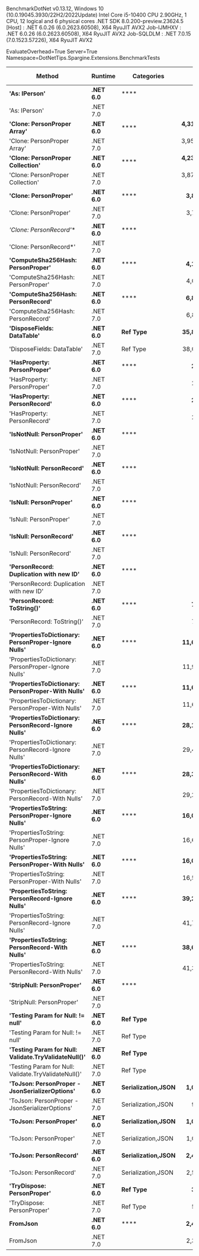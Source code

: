 
BenchmarkDotNet v0.13.12, Windows 10 (10.0.19045.3930/22H2/2022Update)
Intel Core i5-10400 CPU 2.90GHz, 1 CPU, 12 logical and 6 physical cores
.NET SDK 8.0.200-preview.23624.5
  [Host]     : .NET 6.0.26 (6.0.2623.60508), X64 RyuJIT AVX2
  Job-IJMHXV : .NET 6.0.26 (6.0.2623.60508), X64 RyuJIT AVX2
  Job-SQLDLM : .NET 7.0.15 (7.0.1523.57226), X64 RyuJIT AVX2

EvaluateOverhead=True  Server=True  Namespace=DotNetTips.Spargine.Extensions.BenchmarkTests  

 Method                                               | Runtime  | Categories         | Mean              | Error          | StdDev          | StdErr         | Min               | Q1                | Median            | Q3                | Max               | Op/s            | CI99.9% Margin | Iterations | Kurtosis | MValue | Skewness | Rank | LogicalGroup | Baseline | Code Size | Allocated |
----------------------------------------------------- |--------- |------------------- |------------------:|---------------:|----------------:|---------------:|------------------:|------------------:|------------------:|------------------:|------------------:|----------------:|---------------:|-----------:|---------:|-------:|---------:|-----:|------------- |--------- |----------:|----------:|
 **'As: IPerson'**                                        | **.NET 6.0** | ****                   |         **6.2298 ns** |      **0.0326 ns** |       **0.0289 ns** |      **0.0077 ns** |         **6.1872 ns** |         **6.2047 ns** |         **6.2298 ns** |         **6.2444 ns** |         **6.2784 ns** |   **160,520,080.6** |      **0.0326 ns** |      **14.00** |    **1.772** |  **2.000** |   **0.1373** |    **8** | *****            | **No**       |     **217 B** |         **-** |
 'As: IPerson'                                        | .NET 7.0 |                    |         4.5215 ns |      0.0270 ns |       0.0240 ns |      0.0064 ns |         4.4939 ns |         4.5021 ns |         4.5122 ns |         4.5368 ns |         4.5750 ns |   221,164,592.3 |      0.0270 ns |      14.00 |    2.287 |  2.000 |   0.6829 |    5 | *            | No       |     698 B |         - |
 **'Clone: PersonProper Array'**                          | **.NET 6.0** | ****                   | **4,317,074.6916 ns** | **85,059.8951 ns** |  **94,543.8480 ns** | **21,689.8463 ns** | **4,088,033.9844 ns** | **4,267,727.3438 ns** | **4,333,875.3906 ns** | **4,384,702.7344 ns** | **4,454,093.3594 ns** |           **231.6** | **85,059.8951 ns** |      **19.00** |    **2.927** |  **2.000** |  **-0.8456** |   **45** | *****            | **No**       |     **961 B** | **1957601 B** |
 'Clone: PersonProper Array'                          | .NET 7.0 |                    | 3,956,531.8359 ns | 77,942.5573 ns | 111,782.8867 ns | 21,124.9799 ns | 3,714,849.2188 ns | 3,868,859.7656 ns | 3,973,057.8125 ns | 4,022,622.0703 ns | 4,168,554.6875 ns |           252.7 | 77,942.5573 ns |      28.00 |    2.323 |  2.000 |  -0.2198 |   44 | *            | No       |   2,771 B | 1961946 B |
 **'Clone: PersonProper Collection'**                     | **.NET 6.0** | ****                   | **4,234,204.5898 ns** | **80,623.3448 ns** |  **79,182.9049 ns** | **19,795.7262 ns** | **4,101,557.8125 ns** | **4,187,826.5625 ns** | **4,231,848.4375 ns** | **4,274,685.9375 ns** | **4,386,961.7188 ns** |           **236.2** | **80,623.3448 ns** |      **16.00** |    **2.123** |  **2.000** |   **0.1836** |   **45** | *****            | **No**       |     **261 B** | **1947089 B** |
 'Clone: PersonProper Collection'                     | .NET 7.0 |                    | 3,877,336.1020 ns | 77,478.8618 ns |  86,117.5496 ns | 19,756.7208 ns | 3,729,258.5938 ns | 3,818,590.6250 ns | 3,873,298.4375 ns | 3,936,063.6719 ns | 4,045,554.6875 ns |           257.9 | 77,478.8618 ns |      19.00 |    2.267 |  2.000 |   0.2244 |   44 | *            | No       |   1,474 B | 1943430 B |
 **'Clone: PersonProper'**                                | **.NET 6.0** | ****                   |     **3,862.9445 ns** |     **38.2807 ns** |      **35.8078 ns** |      **9.2455 ns** |     **3,803.1105 ns** |     **3,833.1924 ns** |     **3,871.6911 ns** |     **3,884.5894 ns** |     **3,915.8859 ns** |       **258,869.9** |     **38.2807 ns** |      **15.00** |    **1.636** |  **2.000** |  **-0.0782** |   **29** | *****            | **No**       |     **261 B** |    **1846 B** |
 'Clone: PersonProper'                                | .NET 7.0 |                    |     3,732.2354 ns |     21.1985 ns |      19.8291 ns |      5.1198 ns |     3,702.3315 ns |     3,711.9131 ns |     3,731.4114 ns |     3,746.6036 ns |     3,761.3224 ns |       267,935.9 |     21.1985 ns |      15.00 |    1.478 |  2.000 |  -0.0999 |   28 | *            | No       |   1,474 B |    1806 B |
 **'Clone: PersonRecord*'**                               | **.NET 6.0** | ****                   |        **20.1635 ns** |      **0.0795 ns** |       **0.0705 ns** |      **0.0188 ns** |        **20.0615 ns** |        **20.1260 ns** |        **20.1404 ns** |        **20.1898 ns** |        **20.3114 ns** |    **49,594,591.4** |      **0.0795 ns** |      **14.00** |    **2.875** |  **2.000** |   **0.9432** |   **11** | *****            | **No**       |     **212 B** |      **88 B** |
 'Clone: PersonRecord*'                               | .NET 7.0 |                    |        23.4838 ns |      0.1286 ns |       0.1203 ns |      0.0311 ns |        23.2993 ns |        23.3954 ns |        23.4765 ns |        23.5581 ns |        23.6989 ns |    42,582,573.1 |      0.1286 ns |      15.00 |    1.780 |  2.000 |   0.0438 |   13 | *            | No       |     214 B |      88 B |
 **'ComputeSha256Hash: PersonProper'**                    | **.NET 6.0** | ****                   |     **4,116.3618 ns** |     **13.0334 ns** |      **11.5538 ns** |      **3.0879 ns** |     **4,102.3102 ns** |     **4,106.9323 ns** |     **4,116.0156 ns** |     **4,120.8393 ns** |     **4,141.1919 ns** |       **242,933.0** |     **13.0334 ns** |      **14.00** |    **2.401** |  **2.000** |   **0.5888** |   **31** | *****            | **No**       |     **527 B** |    **2520 B** |
 'ComputeSha256Hash: PersonProper'                    | .NET 7.0 |                    |     4,059.7698 ns |     16.9079 ns |      15.8157 ns |      4.0836 ns |     4,027.6047 ns |     4,047.9839 ns |     4,057.2380 ns |     4,070.1828 ns |     4,087.5351 ns |       246,319.4 |     16.9079 ns |      15.00 |    2.263 |  2.000 |  -0.0088 |   30 | *            | No       |     883 B |    2408 B |
 **'ComputeSha256Hash: PersonRecord'**                    | **.NET 6.0** | ****                   |     **6,850.6767 ns** |     **33.6427 ns** |      **31.4694 ns** |      **8.1254 ns** |     **6,803.1898 ns** |     **6,824.0250 ns** |     **6,852.2469 ns** |     **6,877.3922 ns** |     **6,898.7511 ns** |       **145,971.0** |     **33.6427 ns** |      **15.00** |    **1.476** |  **2.000** |   **0.0039** |   **32** | *****            | **No**       |     **527 B** |    **3904 B** |
 'ComputeSha256Hash: PersonRecord'                    | .NET 7.0 |                    |     6,813.3273 ns |     17.8984 ns |      15.8664 ns |      4.2405 ns |     6,786.5623 ns |     6,800.4820 ns |     6,817.8482 ns |     6,823.9969 ns |     6,838.2904 ns |       146,771.2 |     17.8984 ns |      14.00 |    1.610 |  2.000 |  -0.2257 |   32 | *            | No       |     883 B |    3912 B |
 **'DisposeFields: DataTable'**                           | **.NET 6.0** | **Ref Type**           |    **35,849.7829 ns** |    **153.2197 ns** |     **135.8253 ns** |     **36.3008 ns** |    **35,685.4797 ns** |    **35,760.0601 ns** |    **35,823.0804 ns** |    **35,887.5443 ns** |    **36,127.9175 ns** |        **27,894.2** |    **153.2197 ns** |      **14.00** |    **2.206** |  **2.000** |   **0.7128** |   **39** | *****            | **No**       |   **1,483 B** |    **9889 B** |
 'DisposeFields: DataTable'                           | .NET 7.0 | Ref Type           |    38,005.4835 ns |     92.8862 ns |      72.5195 ns |     20.9346 ns |    37,924.1669 ns |    37,947.6501 ns |    37,985.0922 ns |    38,038.1668 ns |    38,141.9769 ns |        26,312.0 |     92.8862 ns |      12.00 |    1.964 |  2.000 |   0.6742 |   40 | *            | No       |   1,411 B |    9890 B |
 **'HasProperty: PersonProper'**                          | **.NET 6.0** | ****                   |       **227.2484 ns** |      **0.5082 ns** |       **0.4754 ns** |      **0.1227 ns** |       **226.4655 ns** |       **226.9707 ns** |       **227.1758 ns** |       **227.5364 ns** |       **228.2575 ns** |     **4,400,470.4** |      **0.5082 ns** |      **15.00** |    **2.307** |  **2.000** |   **0.4231** |   **16** | *****            | **No**       |     **349 B** |     **256 B** |
 'HasProperty: PersonProper'                          | .NET 7.0 |                    |       246.1897 ns |      1.1830 ns |       1.1066 ns |      0.2857 ns |       244.7802 ns |       245.3961 ns |       245.8487 ns |       246.7234 ns |       248.5087 ns |     4,061,908.0 |      1.1830 ns |      15.00 |    2.256 |  2.000 |   0.7532 |   17 | *            | No       |     472 B |     256 B |
 **'HasProperty: PersonRecord'**                          | **.NET 6.0** | ****                   |       **214.9754 ns** |      **0.9516 ns** |       **0.8901 ns** |      **0.2298 ns** |       **213.5924 ns** |       **214.2427 ns** |       **214.9907 ns** |       **215.6859 ns** |       **216.4127 ns** |     **4,651,694.1** |      **0.9516 ns** |      **15.00** |    **1.575** |  **2.000** |  **-0.0652** |   **15** | *****            | **No**       |     **349 B** |     **216 B** |
 'HasProperty: PersonRecord'                          | .NET 7.0 |                    |       214.5783 ns |      0.5440 ns |       0.5089 ns |      0.1314 ns |       213.8121 ns |       214.2269 ns |       214.5435 ns |       214.9622 ns |       215.3556 ns |     4,660,303.9 |      0.5440 ns |      15.00 |    1.605 |  2.000 |  -0.0360 |   15 | *            | No       |     472 B |     216 B |
 **'IsNotNull: PersonProper'**                            | **.NET 6.0** | ****                   |         **1.2780 ns** |      **0.0158 ns** |       **0.0140 ns** |      **0.0037 ns** |         **1.2657 ns** |         **1.2676 ns** |         **1.2709 ns** |         **1.2851 ns** |         **1.3146 ns** |   **782,494,653.5** |      **0.0158 ns** |      **14.00** |    **3.642** |  **2.000** |   **1.1960** |    **4** | *****            | **No**       |      **53 B** |         **-** |
 'IsNotNull: PersonProper'                            | .NET 7.0 |                    |         0.9456 ns |      0.0134 ns |       0.0118 ns |      0.0032 ns |         0.9257 ns |         0.9380 ns |         0.9448 ns |         0.9537 ns |         0.9665 ns | 1,057,502,185.9 |      0.0134 ns |      14.00 |    1.783 |  2.000 |   0.0077 |    1 | *            | No       |      51 B |         - |
 **'IsNotNull: PersonRecord'**                            | **.NET 6.0** | ****                   |         **1.0072 ns** |      **0.0087 ns** |       **0.0078 ns** |      **0.0021 ns** |         **1.0004 ns** |         **1.0022 ns** |         **1.0040 ns** |         **1.0073 ns** |         **1.0257 ns** |   **992,884,645.9** |      **0.0087 ns** |      **14.00** |    **3.000** |  **2.000** |   **1.2113** |    **2** | *****            | **No**       |      **53 B** |         **-** |
 'IsNotNull: PersonRecord'                            | .NET 7.0 |                    |         1.1959 ns |      0.0137 ns |       0.0128 ns |      0.0033 ns |         1.1767 ns |         1.1879 ns |         1.1929 ns |         1.2028 ns |         1.2196 ns |   836,198,014.5 |      0.0137 ns |      15.00 |    2.032 |  2.000 |   0.5669 |    3 | *            | No       |      51 B |         - |
 **'IsNull: PersonProper'**                               | **.NET 6.0** | ****                   |         **1.2561 ns** |      **0.0112 ns** |       **0.0105 ns** |      **0.0027 ns** |         **1.2418 ns** |         **1.2466 ns** |         **1.2567 ns** |         **1.2624 ns** |         **1.2771 ns** |   **796,113,533.6** |      **0.0112 ns** |      **15.00** |    **1.954** |  **2.000** |   **0.3575** |    **4** | *****            | **No**       |      **53 B** |         **-** |
 'IsNull: PersonProper'                               | .NET 7.0 |                    |         1.1876 ns |      0.0090 ns |       0.0084 ns |      0.0022 ns |         1.1763 ns |         1.1813 ns |         1.1847 ns |         1.1940 ns |         1.2024 ns |   842,062,180.1 |      0.0090 ns |      15.00 |    1.638 |  2.000 |   0.3848 |    3 | *            | No       |      51 B |         - |
 **'IsNull: PersonRecord'**                               | **.NET 6.0** | ****                   |         **0.9607 ns** |      **0.0104 ns** |       **0.0092 ns** |      **0.0025 ns** |         **0.9515 ns** |         **0.9537 ns** |         **0.9574 ns** |         **0.9648 ns** |         **0.9823 ns** | **1,040,865,117.9** |      **0.0104 ns** |      **14.00** |    **2.808** |  **2.000** |   **1.0062** |    **1** | *****            | **No**       |      **53 B** |         **-** |
 'IsNull: PersonRecord'                               | .NET 7.0 |                    |         1.1899 ns |      0.0076 ns |       0.0063 ns |      0.0018 ns |         1.1822 ns |         1.1853 ns |         1.1874 ns |         1.1936 ns |         1.2037 ns |   840,438,298.6 |      0.0076 ns |      13.00 |    2.434 |  2.000 |   0.7840 |    3 | *            | No       |      51 B |         - |
 **'PersonRecord: Duplication with new ID'**              | **.NET 6.0** | ****                   |        **20.5117 ns** |      **0.0918 ns** |       **0.0858 ns** |      **0.0222 ns** |        **20.4039 ns** |        **20.4480 ns** |        **20.4871 ns** |        **20.5601 ns** |        **20.6900 ns** |    **48,752,613.7** |      **0.0918 ns** |      **15.00** |    **2.010** |  **2.000** |   **0.4415** |   **12** | *****            | **No**       |     **234 B** |      **88 B** |
 'PersonRecord: Duplication with new ID'              | .NET 7.0 |                    |        26.6388 ns |      0.1291 ns |       0.1208 ns |      0.0312 ns |        26.3847 ns |        26.5546 ns |        26.6362 ns |        26.7261 ns |        26.8705 ns |    37,539,220.5 |      0.1291 ns |      15.00 |    2.492 |  2.000 |  -0.1443 |   14 | *            | No       |     236 B |      88 B |
 **'PersonRecord: ToString()'**                           | **.NET 6.0** | ****                   |       **715.8911 ns** |      **3.7032 ns** |       **3.2828 ns** |      **0.8774 ns** |       **709.5998 ns** |       **714.2700 ns** |       **715.1452 ns** |       **717.7903 ns** |       **722.9789 ns** |     **1,396,860.6** |      **3.7032 ns** |      **14.00** |    **2.762** |  **2.000** |   **0.2513** |   **20** | *****            | **No**       |     **342 B** |    **2176 B** |
 'PersonRecord: ToString()'                           | .NET 7.0 |                    |       743.0092 ns |      5.5442 ns |       4.9148 ns |      1.3135 ns |       737.7136 ns |       739.8189 ns |       741.4308 ns |       743.6466 ns |       754.9851 ns |     1,345,878.4 |      5.5442 ns |      14.00 |    3.128 |  2.000 |   1.1447 |   21 | *            | No       |     362 B |    2120 B |
 **'PropertiesToDictionary: PersonProper-Ignore Nulls'**  | **.NET 6.0** | ****                   |    **11,662.3509 ns** |     **38.5384 ns** |      **36.0488 ns** |      **9.3078 ns** |    **11,590.7684 ns** |    **11,646.0815 ns** |    **11,667.9321 ns** |    **11,692.1181 ns** |    **11,709.9854 ns** |        **85,746.0** |     **38.5384 ns** |      **15.00** |    **2.026** |  **2.000** |  **-0.5835** |   **33** | *****            | **No**       |   **2,496 B** |   **15976 B** |
 'PropertiesToDictionary: PersonProper-Ignore Nulls'  | .NET 7.0 |                    |    11,909.6414 ns |     85.2479 ns |      79.7410 ns |     20.5890 ns |    11,798.1812 ns |    11,841.3078 ns |    11,906.8726 ns |    11,969.2932 ns |    12,071.3287 ns |        83,965.6 |     85.2479 ns |      15.00 |    1.930 |  2.000 |   0.3026 |   34 | *            | No       |   3,091 B |   15968 B |
 **'PropertiesToDictionary: PersonProper-With Nulls'**    | **.NET 6.0** | ****                   |    **11,610.6789 ns** |     **50.7464 ns** |      **47.4682 ns** |     **12.2562 ns** |    **11,563.1752 ns** |    **11,567.5812 ns** |    **11,597.1321 ns** |    **11,634.5284 ns** |    **11,709.8106 ns** |        **86,127.6** |     **50.7464 ns** |      **15.00** |    **2.354** |  **2.000** |   **0.7553** |   **33** | *****            | **No**       |   **2,493 B** |   **15968 B** |
 'PropertiesToDictionary: PersonProper-With Nulls'    | .NET 7.0 |                    |    11,609.2952 ns |     58.3383 ns |      54.5697 ns |     14.0898 ns |    11,528.1281 ns |    11,563.8695 ns |    11,615.0497 ns |    11,640.3191 ns |    11,722.7722 ns |        86,137.9 |     58.3383 ns |      15.00 |    2.170 |  2.000 |   0.2548 |   33 | *            | No       |   3,088 B |   15968 B |
 **'PropertiesToDictionary: PersonRecord-Ignore Nulls'**  | **.NET 6.0** | ****                   |    **28,151.2028 ns** |    **161.8156 ns** |     **151.3624 ns** |     **39.0816 ns** |    **27,923.0286 ns** |    **28,048.4375 ns** |    **28,126.0468 ns** |    **28,240.9866 ns** |    **28,423.2513 ns** |        **35,522.5** |    **161.8156 ns** |      **15.00** |    **1.799** |  **2.000** |   **0.2783** |   **37** | *****            | **No**       |   **2,496 B** |   **42129 B** |
 'PropertiesToDictionary: PersonRecord-Ignore Nulls'  | .NET 7.0 |                    |    29,463.7449 ns |    122.0892 ns |     114.2023 ns |     29.4869 ns |    29,227.9266 ns |    29,390.3809 ns |    29,468.2098 ns |    29,524.8322 ns |    29,720.7611 ns |        33,940.0 |    122.0892 ns |      15.00 |    3.127 |  2.000 |   0.1817 |   38 | *            | No       |   3,091 B |   42130 B |
 **'PropertiesToDictionary: PersonRecord-With Nulls'**    | **.NET 6.0** | ****                   |    **28,337.3066 ns** |     **72.0602 ns** |      **63.8795 ns** |     **17.0725 ns** |    **28,259.0668 ns** |    **28,287.6457 ns** |    **28,317.5140 ns** |    **28,395.7939 ns** |    **28,437.1429 ns** |        **35,289.2** |     **72.0602 ns** |      **14.00** |    **1.467** |  **2.000** |   **0.4420** |   **37** | *****            | **No**       |   **2,493 B** |   **42129 B** |
 'PropertiesToDictionary: PersonRecord-With Nulls'    | .NET 7.0 |                    |    29,216.9194 ns |    113.6445 ns |     100.7429 ns |     26.9247 ns |    29,081.1172 ns |    29,125.0603 ns |    29,225.0565 ns |    29,264.0205 ns |    29,440.8279 ns |        34,226.7 |    113.6445 ns |      14.00 |    2.495 |  2.000 |   0.3732 |   38 | *            | No       |   3,088 B |   42130 B |
 **'PropertiesToString: PersonProper-Ignore Nulls'**      | **.NET 6.0** | ****                   |    **16,049.9786 ns** |     **90.1743 ns** |      **79.9372 ns** |     **21.3641 ns** |    **15,939.8773 ns** |    **15,992.2440 ns** |    **16,038.4445 ns** |    **16,081.3614 ns** |    **16,198.7000 ns** |        **62,305.4** |     **90.1743 ns** |      **14.00** |    **2.055** |  **2.000** |   **0.5046** |   **35** | *****            | **No**       |     **454 B** |   **27648 B** |
 'PropertiesToString: PersonProper-Ignore Nulls'      | .NET 7.0 |                    |    16,636.9739 ns |     74.5547 ns |      69.7385 ns |     18.0064 ns |    16,528.9215 ns |    16,598.0896 ns |    16,616.9434 ns |    16,682.2586 ns |    16,768.6951 ns |        60,107.1 |     74.5547 ns |      15.00 |    1.925 |  2.000 |   0.2290 |   36 | *            | No       |     462 B |   27832 B |
 **'PropertiesToString: PersonProper-With Nulls'**        | **.NET 6.0** | ****                   |    **16,009.6021 ns** |     **66.1571 ns** |      **58.6466 ns** |     **15.6740 ns** |    **15,900.4456 ns** |    **15,977.1164 ns** |    **16,000.5539 ns** |    **16,045.8000 ns** |    **16,127.3987 ns** |        **62,462.5** |     **66.1571 ns** |      **14.00** |    **2.358** |  **2.000** |   **0.1857** |   **35** | *****            | **No**       |     **452 B** |   **27768 B** |
 'PropertiesToString: PersonProper-With Nulls'        | .NET 7.0 |                    |    16,549.2085 ns |     72.2956 ns |      64.0882 ns |     17.1283 ns |    16,401.2390 ns |    16,521.3020 ns |    16,547.6974 ns |    16,583.5815 ns |    16,668.3746 ns |        60,425.9 |     72.2956 ns |      14.00 |    3.131 |  2.000 |  -0.3907 |   36 | *            | No       |     460 B |   27704 B |
 **'PropertiesToString: PersonRecord-Ignore Nulls'**      | **.NET 6.0** | ****                   |    **39,240.7906 ns** |    **202.8074 ns** |     **189.7062 ns** |     **48.9819 ns** |    **38,983.5510 ns** |    **39,100.0641 ns** |    **39,229.1687 ns** |    **39,373.8647 ns** |    **39,611.1328 ns** |        **25,483.7** |    **202.8074 ns** |      **15.00** |    **1.959** |  **2.000** |   **0.4055** |   **42** | *****            | **No**       |     **454 B** |   **82474 B** |
 'PropertiesToString: PersonRecord-Ignore Nulls'      | .NET 7.0 |                    |    41,738.5199 ns |    246.8553 ns |     230.9086 ns |     59.6203 ns |    41,356.4117 ns |    41,605.2124 ns |    41,700.9186 ns |    41,878.0884 ns |    42,200.7599 ns |        23,958.7 |    246.8553 ns |      15.00 |    2.216 |  2.000 |   0.3158 |   43 | *            | No       |     462 B |   81235 B |
 **'PropertiesToString: PersonRecord-With Nulls'**        | **.NET 6.0** | ****                   |    **38,600.5646 ns** |    **144.9560 ns** |     **128.4997 ns** |     **34.3430 ns** |    **38,392.0166 ns** |    **38,513.0463 ns** |    **38,598.9624 ns** |    **38,701.1917 ns** |    **38,807.7698 ns** |        **25,906.4** |    **144.9560 ns** |      **14.00** |    **1.705** |  **2.000** |   **0.0698** |   **41** | *****            | **No**       |     **108 B** |   **82294 B** |
 'PropertiesToString: PersonRecord-With Nulls'        | .NET 7.0 |                    |    41,311.6439 ns |    248.9711 ns |     232.8878 ns |     60.1314 ns |    41,035.5286 ns |    41,127.1301 ns |    41,241.4856 ns |    41,427.4719 ns |    41,803.7964 ns |        24,206.3 |    248.9711 ns |      15.00 |    2.056 |  2.000 |   0.6165 |   43 | *            | No       |     460 B |   80899 B |
 **'StripNull: PersonProper'**                            | **.NET 6.0** | ****                   |         **8.3609 ns** |      **0.0310 ns** |       **0.0275 ns** |      **0.0073 ns** |         **8.3270 ns** |         **8.3415 ns** |         **8.3562 ns** |         **8.3768 ns** |         **8.4243 ns** |   **119,604,656.6** |      **0.0310 ns** |      **14.00** |    **2.604** |  **2.000** |   **0.7976** |   **10** | *****            | **No**       |     **135 B** |         **-** |
 'StripNull: PersonProper'                            | .NET 7.0 |                    |         8.4491 ns |      0.0414 ns |       0.0387 ns |      0.0100 ns |         8.4045 ns |         8.4155 ns |         8.4392 ns |         8.4746 ns |         8.5207 ns |   118,356,223.4 |      0.0414 ns |      15.00 |    1.749 |  2.000 |   0.5434 |   10 | *            | No       |     138 B |         - |
 **'Testing Param for Null: != null'**                    | **.NET 6.0** | **Ref Type**           |         **5.3503 ns** |      **0.0339 ns** |       **0.0317 ns** |      **0.0082 ns** |         **5.3135 ns** |         **5.3225 ns** |         **5.3443 ns** |         **5.3687 ns** |         **5.4147 ns** |   **186,905,269.3** |      **0.0339 ns** |      **15.00** |    **2.099** |  **2.000** |   **0.5130** |    **6** | *****            | **No**       |      **92 B** |      **24 B** |
 'Testing Param for Null: != null'                    | .NET 7.0 | Ref Type           |         7.3186 ns |      0.0490 ns |       0.0458 ns |      0.0118 ns |         7.2398 ns |         7.2910 ns |         7.3037 ns |         7.3505 ns |         7.3981 ns |   136,637,800.2 |      0.0490 ns |      15.00 |    2.041 |  2.000 |   0.2033 |    9 | *            | No       |      93 B |      24 B |
 **'Testing Param for Null: Validate.TryValidateNull()'** | **.NET 6.0** | **Ref Type**           |         **5.9198 ns** |      **0.0304 ns** |       **0.0284 ns** |      **0.0073 ns** |         **5.8833 ns** |         **5.8964 ns** |         **5.9161 ns** |         **5.9380 ns** |         **5.9779 ns** |   **168,924,338.0** |      **0.0304 ns** |      **15.00** |    **2.098** |  **2.000** |   **0.5909** |    **7** | *****            | **No**       |      **92 B** |      **24 B** |
 'Testing Param for Null: Validate.TryValidateNull()' | .NET 7.0 | Ref Type           |         7.2766 ns |      0.0624 ns |       0.0584 ns |      0.0151 ns |         7.1926 ns |         7.2364 ns |         7.2701 ns |         7.3135 ns |         7.4074 ns |   137,427,156.0 |      0.0624 ns |      15.00 |    2.397 |  2.000 |   0.4693 |    9 | *            | No       |      93 B |      24 B |
 **'ToJson: PersonProper - JsonSerializerOptions'**       | **.NET 6.0** | **Serialization,JSON** |     **1,081.3784 ns** |      **5.5117 ns** |       **5.1556 ns** |      **1.3312 ns** |     **1,075.1741 ns** |     **1,077.2156 ns** |     **1,080.7333 ns** |     **1,084.5334 ns** |     **1,091.4967 ns** |       **924,745.6** |      **5.5117 ns** |      **15.00** |    **1.916** |  **2.000** |   **0.6101** |   **24** | *****            | **No**       |     **492 B** |     **808 B** |
 'ToJson: PersonProper - JsonSerializerOptions'       | .NET 7.0 | Serialization,JSON |       968.1005 ns |      4.9862 ns |       4.6641 ns |      1.2043 ns |       958.2160 ns |       966.2818 ns |       968.5575 ns |       971.2984 ns |       976.0434 ns |     1,032,950.6 |      4.9862 ns |      15.00 |    2.416 |  2.000 |  -0.2702 |   22 | *            | No       |     876 B |     776 B |
 **'ToJson: PersonProper'**                               | **.NET 6.0** | **Serialization,JSON** |     **1,084.0696 ns** |      **3.7381 ns** |       **3.4967 ns** |      **0.9028 ns** |     **1,079.5725 ns** |     **1,081.1477 ns** |     **1,083.5897 ns** |     **1,087.0071 ns** |     **1,090.5548 ns** |       **922,450.0** |      **3.7381 ns** |      **15.00** |    **1.559** |  **2.000** |   **0.2785** |   **24** | *****            | **No**       |     **393 B** |     **832 B** |
 'ToJson: PersonProper'                               | .NET 7.0 | Serialization,JSON |     1,056.0254 ns |      2.5969 ns |       2.3021 ns |      0.6153 ns |     1,051.8689 ns |     1,055.2827 ns |     1,056.1232 ns |     1,057.4153 ns |     1,059.4151 ns |       946,946.9 |      2.5969 ns |      14.00 |    2.171 |  2.000 |  -0.3891 |   23 | *            | No       |     662 B |     808 B |
 **'ToJson: PersonRecord'**                               | **.NET 6.0** | **Serialization,JSON** |     **2,470.8542 ns** |      **9.3626 ns** |       **8.2997 ns** |      **2.2182 ns** |     **2,460.7172 ns** |     **2,464.5001 ns** |     **2,469.1282 ns** |     **2,477.0464 ns** |     **2,487.9305 ns** |       **404,718.3** |      **9.3626 ns** |      **14.00** |    **2.036** |  **2.000** |   **0.5455** |   **26** | *****            | **No**       |     **393 B** |    **1976 B** |
 'ToJson: PersonRecord'                               | .NET 7.0 | Serialization,JSON |     2,539.6157 ns |     11.1710 ns |       9.3283 ns |      2.5872 ns |     2,523.5832 ns |     2,532.2250 ns |     2,539.5672 ns |     2,545.4651 ns |     2,560.3172 ns |       393,760.4 |     11.1710 ns |      13.00 |    2.773 |  2.000 |   0.3504 |   27 | *            | No       |     662 B |    1968 B |
 **'TryDispose: PersonProper'**                           | **.NET 6.0** | **Ref Type**           |       **397.3344 ns** |      **2.0281 ns** |       **1.7979 ns** |      **0.4805 ns** |       **393.2945 ns** |       **397.5474 ns** |       **397.7885 ns** |       **398.3190 ns** |       **399.4482 ns** |     **2,516,771.7** |      **2.0281 ns** |      **14.00** |    **3.182** |  **2.000** |  **-1.1958** |   **18** | *****            | **No**       |   **1,307 B** |    **2920 B** |
 'TryDispose: PersonProper'                           | .NET 7.0 | Ref Type           |       521.2800 ns |      2.3621 ns |       2.0940 ns |      0.5596 ns |       517.6214 ns |       520.4792 ns |       521.0345 ns |       521.8896 ns |       525.0536 ns |     1,918,354.7 |      2.3621 ns |      14.00 |    2.321 |  2.000 |   0.3025 |   19 | *            | No       |   1,345 B |    2920 B |
 **FromJson**                                             | **.NET 6.0** | ****                   |     **2,493.4734 ns** |     **12.1083 ns** |      **11.3261 ns** |      **2.9244 ns** |     **2,473.1384 ns** |     **2,487.0853 ns** |     **2,492.2382 ns** |     **2,500.4820 ns** |     **2,514.6057 ns** |       **401,047.0** |     **12.1083 ns** |      **15.00** |    **2.061** |  **2.000** |   **0.0120** |   **26** | *****            | **No**       |     **253 B** |    **1022 B** |
 FromJson                                             | .NET 7.0 |                    |     2,369.1451 ns |     17.8827 ns |      16.7275 ns |      4.3190 ns |     2,341.7038 ns |     2,360.1627 ns |     2,368.4849 ns |     2,380.6198 ns |     2,404.9500 ns |       422,093.2 |     17.8827 ns |      15.00 |    2.513 |  2.000 |   0.1687 |   25 | *            | No       |   1,250 B |    1006 B |
